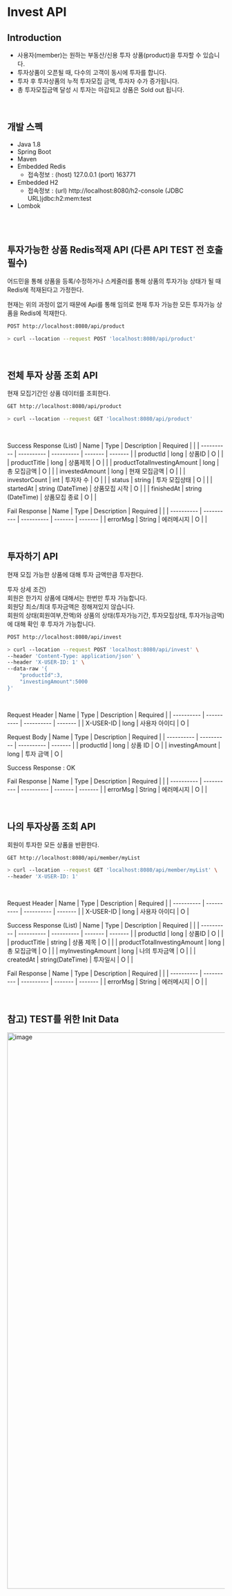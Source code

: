 # Invest API

## Introduction

* 사용자(member)는 원하는 부동산/신용 투자 상품(product)을 투자할 수 있습니다.
* 투자상품이 오픈될 때, 다수의 고객이 동시에 투자를 합니다.
* 투자 후 투자상품의 누적 투자모집 금액, 투자자 수가 증가됩니다.
* 총 투자모집금액 달성 시 투자는 마감되고 상품은 Sold out 됩니다.

<br/>

## 개발 스펙
 * Java 1.8
 * Spring Boot
 * Maven
 * Embedded Redis
   * 접속정보 : (host) 127.0.0.1 (port) 163771
 * Embedded H2
   * 접속정보 : (url) http://localhost:8080/h2-console  (JDBC URL)jdbc:h2:mem:test
 * Lombok
 
 
<br/>
<br/>

## 투자가능한 상품 Redis적재 API (다른 API TEST 전 호출 필수)  
어드민을 통해 상품을 등록/수정하거나 스케줄러를 통해 상품의 투자가능 상태가 될 때 Redis에 적재된다고 가정한다.

현재는 위의 과정이 없기 때문에 Api를 통해 임의로 현재 투자 가능한 모든 투자가능 상품을 Redis에 적재한다.

```bash
POST http://localhost:8080/api/product

> curl --location --request POST 'localhost:8080/api/product'
```

<br/>

## 전체 투자 상품 조회 API

현재 모집기간인 상품 데이터를 조회한다.

```bash
GET http://localhost:8080/api/product

> curl --location --request GET 'localhost:8080/api/product'
```

<br/>

Success Response (List)
|  Name  | Type | Description | Required |  |
| ---------- | ---------- | ---------- | ------- |  ------- | 
| productId    | long    | 상품ID  | O       |  |
| productTitle    | long    | 상품제목  | O       |  |
| productTotalInvestingAmount    | long    | 총 모집금액  | O       |  |
| investedAmount    | long    | 현재 모집금액  | O       |  |
| investorCount    | int    | 투자자 수  | O       |  |
| status    | string    | 투자 모집상태  | O       |  |
| startedAt    | string (DateTime)   | 상품모집 시작  | O       |  |
| finishedAt    | string (DateTime)    | 상품모집 종료  | O       |  |

Fail Response
|  Name  | Type | Description | Required |  |
| ---------- | ---------- | ---------- | ------- |  ------- | 
| errorMsg    | String    | 에러메시지  | O       |  |



<br/>


## 투자하기 API

현재 모집 가능한 상품에 대해 투자 금액만큼 투자한다.

투자 상세 조건)<br/>
회원은 한가지 상품에 대해서는 한번만 투자 가능합니다.<br/>
회원당 최소/최대 투자금액은 정해져있지 않습니다.  <br/>
회원의 상태(회원여부,잔액)와 상품의 상태(투자가능기간, 투자모집상태, 투자가능금액)에 대해 확인 후 투자가 가능합니다.

```bash
POST http://localhost:8080/api/invest

> curl --location --request POST 'localhost:8080/api/invest' \
--header 'Content-Type: application/json' \
--header 'X-USER-ID: 1' \
--data-raw '{
    "productId":3,
    "investingAmount":5000
}'
```
<br/>


Request Header
|  Name  | Type | Description | Required |
| ---------- | ---------- | ---------- | ------- |
| X-USER-ID  | long       | 사용자 아이디 | O       |


Request Body
|  Name  | Type | Description | Required |
| ---------- | ---------- | ---------- | ------- |
| productId  | long       | 상품 ID | O       |
| investingAmount  | long       | 투자 금액  | O       |


Success Response : OK

Fail Response
|  Name  | Type | Description | Required |  |
| ---------- | ---------- | ---------- | ------- |  ------- | 
| errorMsg    | String    | 에러메시지  | O       |  |


<br/>


## 나의 투자상품 조회 API

회원이 투자한 모든 상품을 반환한다. 

```bash
GET http://localhost:8080/api/member/myList

> curl --location --request GET 'localhost:8080/api/member/myList' \
--header 'X-USER-ID: 1'
```

<br/>

Request Header
|  Name  | Type | Description | Required |
| ---------- | ---------- | ---------- | ------- |
| X-USER-ID  | long       | 사용자 아이디 | O       |


Success Response (List)
|  Name  | Type | Description | Required |  |
| ---------- | ---------- | ---------- | ------- |  ------- | 
| productId    | long    | 상품ID  | O       |  |
| productTitle    | string    | 상품 제목  | O       |  |
| productTotalInvestingAmount    | long    | 총 모집금액  | O       |  |
| myInvestingAmount    | long    | 나의 투자금액  | O       |  |
| createdAt    | string(DateTime)    | 투자일시  | O       |  |


Fail Response
|  Name  | Type | Description | Required |  |
| ---------- | ---------- | ---------- | ------- |  ------- | 
| errorMsg    | String    | 에러메시지  | O       |  |



<br/>


## 참고) TEST를 위한 Init Data 

<img width="1285" alt="image" src="https://user-images.githubusercontent.com/67402035/119659189-e6069780-be68-11eb-9f6f-c474d0c3bd57.png">

